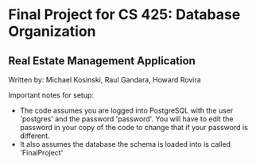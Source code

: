 # Final Project for CS 425: Database Organization
## Real Estate Management Application

Written by: Michael Kosinski, Raul Gandara, Howard Rovira

Important notes for setup:
- The code assumes you are logged into PostgreSQL with the user 'postgres' and the password 'password'. You will have to edit the password in your copy of the code to change that if your password is different.
- It also assumes the database the schema is loaded into is called 'FinalProject'
